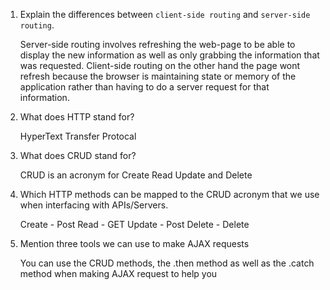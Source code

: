 1.  Explain the differences between `client-side routing` and `server-side routing`.

    Server-side routing involves refreshing the web-page to be able to display the new information as well as only grabbing the information that was requested. Client-side routing on the other hand the page wont refresh because the browser is maintaining state or memory of the application rather than having to do a server request for that information. 

1.  What does HTTP stand for?

    HyperText Transfer Protocal

1.  What does CRUD stand for?

    CRUD is an acronym for Create Read Update and Delete

1.  Which HTTP methods can be mapped to the CRUD acronym that we use when interfacing with APIs/Servers.

    Create - Post 
    Read - GET 
    Update - Post 
    Delete - Delete

1.  Mention three tools we can use to make AJAX requests

    You can use the CRUD methods, the .then method as well as the .catch method when making AJAX request to help you 